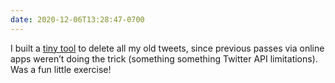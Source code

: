```yaml
---
date: 2020-12-06T13:28:47-0700
---
```


I built a [tiny tool][script] to delete all my old tweets, since previous passes via online apps weren’t doing the trick (something something Twitter API limitations). Was a fun little exercise!

[script]: https://github.com/chriskrycho/cleanup-old-tweets